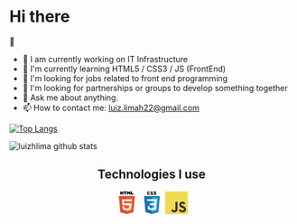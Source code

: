 <h1> Hi there </h1> 👋

- 🔭 I am currently working on IT Infrastructure
- 🌱 I'm currently learning HTML5 / CSS3 / JS (FrontEnd)
- 👯 I'm looking for jobs related to front end programming
- 🤔 I'm looking for partnerships or groups to develop something together
- 💬 Ask me about anything.
- 📫 How to contact me: luiz.limah22@gmail.com

[![Top Langs](https://github-readme-stats.vercel.app/api/top-langs/?username=luizhlima&theme=tokyonight)](https://github.com/luizhlima/github-readme-stats)

![luizhlima github stats](https://github-readme-stats.vercel.app/api?username=luizhlima&show_icons=true&theme=tokyonight)

<div align="center">
  <h2>Technologies I use</h2>
  <img height="40" src="https://raw.githubusercontent.com/github/explore/80688e429a7d4ef2fca1e82350fe8e3517d3494d/topics/html/html.png">
  <img height="40" src="https://raw.githubusercontent.com/github/explore/80688e429a7d4ef2fca1e82350fe8e3517d3494d/topics/css/css.png">
  <img height="40" src="https://raw.githubusercontent.com/github/explore/80688e429a7d4ef2fca1e82350fe8e3517d3494d/topics/javascript/javascript.png">
</div>

<!--
**luizhlima/luizhlima** is a ✨ _special_ ✨ repository because its `README.md` (this file) appears on your GitHub profile.
-->
